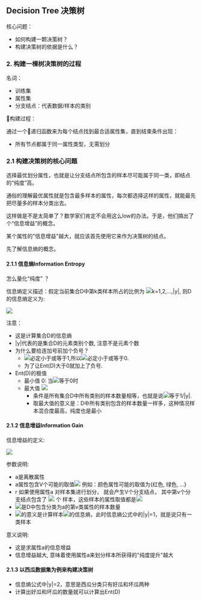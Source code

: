 ## Decision Tree 决策树

核心问题：
- 如何构建一颗决策树？
- 构建决策树的依据是什么？

### 2. 构建一棵树决策树的过程

名词：
- 训练集
- 属性集
- 分支结点：代表数据/样本的类别

构建过程：

通过一个递归函数来为每个结点找到最合适属性集，直到结束条件出现：
- 所有节点都属于同一属性类型，无需划分

### 2.1 构建决策树的核心问题

选择最优划分属性，也就是让分支结点所包含的样本尽可能属于同一类，即结点的“纯度”高。

通俗的理解最优属性就是包含最多样本的属性，每次都选择这样的属性，就能最先把尽量多的样本分类出去。

这样做是不是太简单了？数学家们肯定不会用这么low的办法。于是，他们搞出了个“信息增益”的概念。

某个属性的"信息增益"越大，就应该首先使用它来作为决策树的结点。

先了解信息熵的概念。

#### 2.1.1 信息熵Information Entropy

怎么量化“纯度” ？

信息熵定义描述：假定当前集合D中第k类样本所占的比例为
![](http://latex.codecogs.com/png.latex?p_{k})k=1,2,...,|y|, 则D的信息熵定义为:

![](http://latex.codecogs.com/png.latex?Ent(D)=-\sum_{k=1}^{|y|}p_{k}log_{2}^{p_{k}})

注意：
- 这是计算集合D的信息熵
- |y|代表的是集合D的元素类别个数, 注意不是元素个数
- 为什么要给连加号前加个负号？
  - ![](http://latex.codecogs.com/png.latex?p_{k})必定小于或等于1,所以![](http://latex.codecogs.com/png.latex?log_{2}^{k})必定小于或等于0.
  - 为了让Ent(D)大于0就加上了负号.
- Ent(D)的极值
  - 最小值 0: 当![](http://latex.codecogs.com/png.latex?p_{k})等于0时
  - 最大值 ![](http://latex.codecogs.com/png.latex?log_{2}^{|y|})
    - 条件是所有集合D中所有类别的样本数量相等，也就是说![](http://latex.codecogs.com/png.latex?p_{k})等于1/|y|.
    - 取最大值的意义是：D中所有类别包含的样本数量一样多，这种情况样本混合度最高，纯度也是最小


#### 2.1.2 信息增益Information Gain

信息增益的定义:

![](http://latex.codecogs.com/png.latex?Gain(D,a)=Ent(D)-\sum_{v=1}^{V}\frac{|D^{v}|}{|D|}Ent(D^{v}))

参数说明:
- a是离散属性
- a属性包含V个可能的取值![](http://latex.codecogs.com/png.latex?{a^{1},a^{2},...,a^{V}}) 例如：颜色属性可能的取值为{红色, 绿色, ...}
- r 如果使用属性a 对样本集进行划分， 就会产生V个分支结点， 其中第v个分支结点包含了 ![](http://latex.codecogs.com/png.latex?D^{v}) 个 样本，这些样本的属性取值都是![](http://latex.codecogs.com/png.latex?{a^{v}})
- ![](http://latex.codecogs.com/png.latex?|D^{v}|)是D中包含分类为a的第v类属性的样本数量
- ![](http://latex.codecogs.com/png.latex?Ent(D^{v}))的意义是计算样本![](http://latex.codecogs.com/png.latex?D^{v})的信息熵，此时信息熵公式中的|y|=1，就是说只有一类样本

意义说明:
- 这是求属性a的信息增益
- 信息增益越大, 意味着使用属性a来划分样本所获得的"纯度提升"越大


#### 2.1.3 以西瓜数据集为例来构建决策树

- 信息熵公式中|y|=2，意思是西瓜分类只有好瓜和坏瓜两种
- 计算出好瓜和坏瓜的数量就可以计算出Ent(D)
